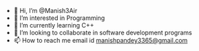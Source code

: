 - 👋 Hi, I’m @Manish3Air
- 👀 I’m interested in Programming
- 🌱 I’m currently learning C++
- 💞️ I’m looking to collaborate in software development programs
- 📫 How to reach me email id manishpandey3365@gmail.com

<!---
Manish3Air/Manish3Air is a ✨ special ✨ repository because its `README.md` (this file) appears on your GitHub profile.
You can click the Preview link to take a look at your changes.
--->
